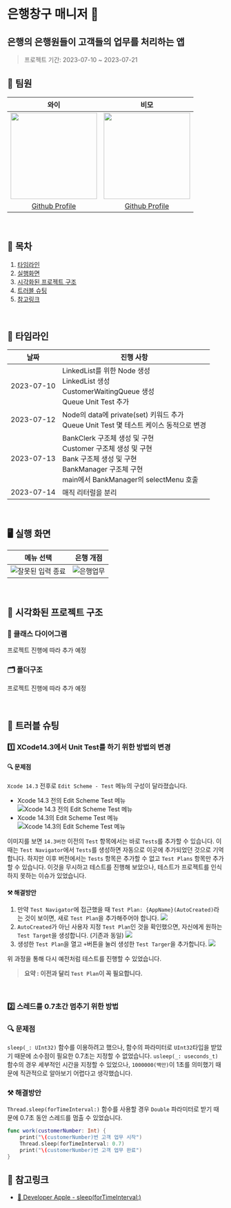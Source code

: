 # 은행창구 매니저 🏦

## 은행의 은행원들이 고객들의 업무를 처리하는 앱
> 프로젝트 기간: 2023-07-10 ~ 2023-07-21

## 🕺 팀원
|와이|비모|
|:-:|:-:|
|<img height="200px" src="https://hackmd.io/_uploads/B12VWu0Kh.png">|<img height="200px" src="https://avatars.githubusercontent.com/u/67216784?v=4">
|[Github Profile](https://github.com/yy-ss99)|[Github Profile](https://github.com/bubblecocoa)|

</br>

## 📝 목차
1. [타임라인](#타임라인)
2. [실행화면](#실행-화면)
3. [시각화된 프로젝트 구조](#시각화된-프로젝트-구조)
4. [트러블 슈팅](#트러블-슈팅)
5. [참고링크](#참고링크)

</br>

<a id="타임라인"></a>

## 📆 타임라인  
<table>
    <thead>
        <th style="text-align: center;">날짜</th>
        <th style="text-align: center;">진행 사항</th>
    </thead>
    <tbody>
        <tr>
            <td>2023-07-10</td>
            <td>
                LinkedList를 위한 Node 생성 </br>
                LinkedList 생성 </br>
                CustomerWaitingQueue 생성 </br>
                Queue Unit Test 추가 </br>
            </td>
        </tr>
        <tr>
            <td>2023-07-12</td>
            <td>
                Node의 data에 private(set) 키워드 추가 </br>
                Queue Unit Test 몇 테스트 케이스 동적으로 변경 </br>
            </td>
        </tr>
        <tr>
            <td>2023-07-13</td>
            <td>
                BankClerk 구조체 생성 및 구현 </br>
                Customer 구조체 생성 및 구현 </br>
                Bank 구조체 생성 및 구현 </br>
                BankManager 구조체 구현 </br>
                main에서 BankManager의 selectMenu 호출 </br>
            </td>
        </tr>
        <tr>
            <td>2023-07-14</td>
            <td>
                매직 리터럴을 분리 </br>
            </td>
        </tr>
    </tbody>
</table>

</br>

<a id="실행-화면"></a>

## 🖥️ 실행 화면
|메뉴 선택|은행 개점|
|:-:|:-:|
|![잘못된 입력 종료](https://github.com/yagom-academy/ios-bank-manager/assets/124860690/59dc7349-2495-4834-a41f-f6f6dd1eff8a)|![은행업무](https://github.com/yagom-academy/ios-bank-manager/assets/124860690/e5a09ef5-32d1-4406-b027-17f9fab14eb0)|

</br>

<a id="시각화된-프로젝트-구조"></a>

## 👀 시각화된 프로젝트 구조

### 💎 클래스 다이어그램
프로젝트 진행에 따라 추가 예정

### 🗂️ 폴더구조
프로젝트 진행에 따라 추가 예정

</br>

<a id="트러블-슈팅"></a>

## 🚀 트러블 슈팅

### 1️⃣ XCode14.3에서 Unit Test를 하기 위한 방법의 변경

#### 🔍 문제점
`Xcode 14.3` 전후로 `Edit Scheme - Test` 메뉴의 구성이 달라졌습니다. 
- Xcode 14.3 전의 Edit Scheme Test 메뉴
![Xcode 14.3 전의 Edit Scheme Test 메뉴](https://hackmd.io/_uploads/Hk8_muAK3.png)
- Xcode 14.3의 Edit Scheme Test 메뉴
![Xcode 14.3의 Edit Scheme Test 메뉴](https://hackmd.io/_uploads/rJ1pGuCth.png)

이미지를 보면 `14.3버전` 이전의 `Test` 항목에서는 바로 `Tests`를 추가할 수 있습니다. 이때는 `Test Navigator`에서 `Tests`를 생성하면 자동으로 이곳에 추가되었던 것으로 기억합니다. 하지만 이후 버전에서는 `Tests` 항목은 추가할 수 없고 `Test Plans` 항목만 추가할 수 있습니다. 이것을 무시하고 테스트를 진행해 보았으나, 테스트가 프로젝트를 인식하지 못하는 이슈가 있었습니다.

#### ⚒️ 해결방안
1. 만약 `Test Navigator`에 접근했을 때 `Test Plan: {AppName}(AutoCreated)`라는 것이 보이면, 새로 `Test Plan`을 추가해주어야 합니다.
![](https://hackmd.io/_uploads/B13NPuAKh.png)
2. `AutoCreated`가 아닌 사용자 지정 `Test Plan`인 것을 확인했으면, 자신에게 원하는 `Test Target`을 생성합니다. (기존과 동일)
![](https://hackmd.io/_uploads/BkInPuAth.png)
3. 생성한 `Test Plan`을 열고 `+`버튼을 눌러 생성한 `Test Targer`을 추가합니다.
![](https://hackmd.io/_uploads/rkowOdCK3.png)

위 과정을 통해 다시 예전처럼 테스트를 진행할 수 있었습니다.

> **요약 : 이전과 달리 `Test Plan`이 꼭 필요합니다.**

</br>

### 2️⃣ 스레드를 0.7초간 멈추기 위한 방법

### 🔍 문제점

`sleep(_: UInt32)` 함수를 이용하려고 했으나, 함수의 파라미터로 `UInt32`타입을 받았기 때문에 소수점이 필요한 0.7초는 지정할 수 없었습니다. `usleep(_: useconds_t)` 함수의 경우 세부적인 시간을 지정할 수 있었으나, `1000000(백만)`이 1초를 의미했기 때문에 직관적으로 알아보기 어렵다고 생각했습니다. 

### ⚒️ 해결방안

`Thread.sleep(forTimeInterval:)` 함수를 사용할 경우 `Double` 파라미터로 받기 때문에 0.7초 동안 스레드를 멈출 수 있었습니다.

```swift
func work(customerNumber: Int) {
    print("\(customerNumber)번 고객 업무 시작")
    Thread.sleep(forTimeInterval: 0.7)
    print("\(customerNumber)번 고객 업무 완료")
}
```

<a id="참고링크"></a>

## 🔗 참고링크
- [🍎 Developer Apple - sleep(forTimeInterval:)](https://developer.apple.com/documentation/foundation/thread/1413673-sleep)